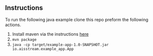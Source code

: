 ## Instructions 

To run the following java example clone this repo preform the following actions. 

1. Install maven via the instructions [here](https://maven.apache.org/install.html)
2. `mvn package`
3. `java -cp target/example-app-1.0-SNAPSHOT.jar io.aisstream.example_app.App`